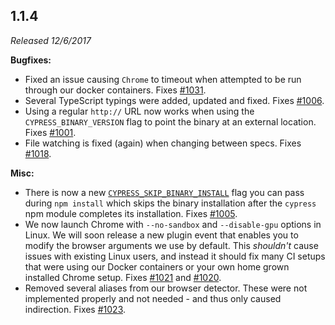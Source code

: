 ## 1.1.4

_Released 12/6/2017_

**Bugfixes:**

- Fixed an issue causing `Chrome` to timeout when attempted to be run through our docker containers. Fixes [#1031](https://github.com/cypress-io/cypress/issues/1031).
- Several TypeScript typings were added, updated and fixed. Fixes [#1006](https://github.com/cypress-io/cypress/issues/1006).
- Using a regular `http://` URL now works when using the `CYPRESS_BINARY_VERSION` flag to point the binary at an external location. Fixes [#1001](https://github.com/cypress-io/cypress/issues/1001).
- File watching is fixed (again) when changing between specs. Fixes [#1018](https://github.com/cypress-io/cypress/issues/1018).

**Misc:**

- There is now a new [`CYPRESS_SKIP_BINARY_INSTALL`](/guides/getting-started/installing-cypress#Skipping-installation) flag you can pass during `npm install` which skips the binary installation after the `cypress` npm module completes its installation. Fixes [#1005](https://github.com/cypress-io/cypress/issues/1005).
- We now launch Chrome with `--no-sandbox` and `--disable-gpu` options in Linux. We will soon release a new plugin event that enables you to modify the browser arguments we use by default. This _shouldn't_ cause issues with existing Linux users, and instead it should fix many CI setups that were using our Docker containers or your own home grown installed Chrome setup. Fixes [#1021](https://github.com/cypress-io/cypress/issues/1021) and [#1020](https://github.com/cypress-io/cypress/issues/1020).
- Removed several aliases from our browser detector. These were not implemented properly and not needed - and thus only caused indirection. Fixes [#1023](https://github.com/cypress-io/cypress/issues/1023).
